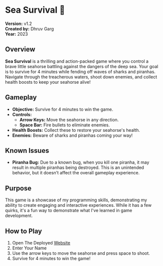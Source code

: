 # Sea Survival 🐚

**Version:** v1.2  
**Created by:** Dhruv Garg  
**Year:** 2023

## Overview

**Sea Survival** is a thrilling and action-packed game where you control a brave little seahorse battling against the dangers of the deep sea. Your goal is to survive for 4 minutes while fending off waves of sharks and piranhas. Navigate through the treacherous waters, shoot down enemies, and collect health boosts to keep your seahorse alive!

## Gameplay

- **Objective:** Survive for 4 minutes to win the game.
- **Controls:**
  - **Arrow Keys:** Move the seahorse in any direction.
  - **Space Bar:** Fire bullets to eliminate enemies.
- **Health Boosts:** Collect these to restore your seahorse's health.
- **Enemies:** Beware of sharks and piranhas coming your way!

## Known Issues

- **Piranha Bug:** Due to a known bug, when you kill one piranha, it may result in multiple piranhas being destroyed. This is an unintended behavior, but it doesn’t affect the overall gameplay experience.

## Purpose

This game is a showcase of my programming skills, demonstrating my ability to create engaging and interactive experiences. While it has a few quirks, it's a fun way to demonstrate what I've learned in game development.

## How to Play

1. Open The Deployed [Website]()
2. Enter Your Name
3. Use the arrow keys to move the seahorse and press space to shoot.
4. Survive for 4 minutes to win the game!
